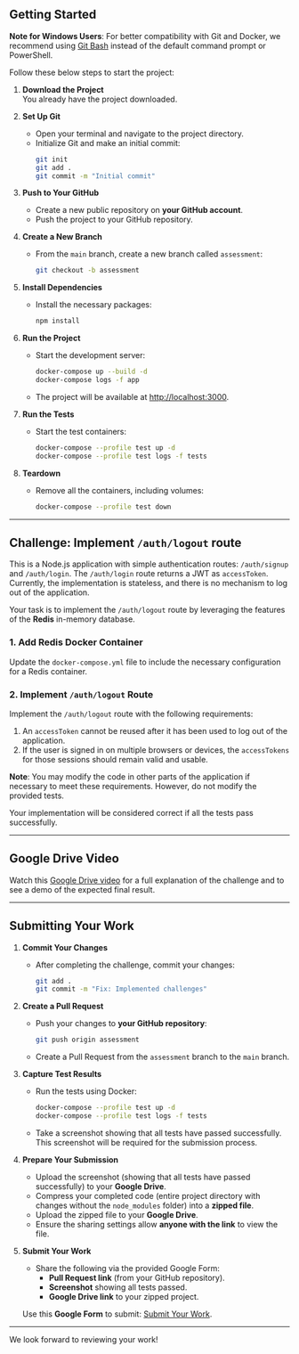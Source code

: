 ## **Getting Started**

**Note for Windows Users**: For better compatibility with Git and Docker, we recommend using [Git Bash](https://git-scm.com/) instead of the default command prompt or PowerShell.

Follow these below steps to start the project:

1. **Download the Project**  
   You already have the project downloaded.

2. **Set Up Git**

   - Open your terminal and navigate to the project directory.
   - Initialize Git and make an initial commit:
     ```bash
     git init
     git add .
     git commit -m "Initial commit"
     ```

3. **Push to Your GitHub**

   - Create a new public repository on **your GitHub account**.
   - Push the project to your GitHub repository.

4. **Create a New Branch**

   - From the `main` branch, create a new branch called `assessment`:
     ```bash
     git checkout -b assessment
     ```

5. **Install Dependencies**

   - Install the necessary packages:
     ```bash
     npm install
     ```

6. **Run the Project**

   - Start the development server:
     ```bash
     docker-compose up --build -d
     docker-compose logs -f app
     ```
   - The project will be available at [http://localhost:3000](http://localhost:3000).

7. **Run the Tests**

   - Start the test containers:
     ```bash
     docker-compose --profile test up -d
     docker-compose --profile test logs -f tests
     ```

8. **Teardown**

   - Remove all the containers, including volumes:
     ```bash
     docker-compose --profile test down
     ```

---

## **Challenge: Implement `/auth/logout` route**

This is a Node.js application with simple authentication routes: `/auth/signup` and `/auth/login`. The `/auth/login` route returns a JWT as `accessToken`. Currently, the implementation is stateless, and there is no mechanism to log out of the application.

Your task is to implement the `/auth/logout` route by leveraging the features of the **Redis** in-memory database.

### 1. **Add Redis Docker Container**

Update the `docker-compose.yml` file to include the necessary configuration for a Redis container.

### 2. **Implement `/auth/logout` Route**

Implement the `/auth/logout` route with the following requirements:

1. An `accessToken` cannot be reused after it has been used to log out of the application.
2. If the user is signed in on multiple browsers or devices, the `accessTokens` for those sessions should remain valid and usable.

**Note**: You may modify the code in other parts of the application if necessary to meet these requirements. However, do not modify the provided tests.

Your implementation will be considered correct if all the tests pass successfully.

---

## **Google Drive Video**

Watch this [Google Drive video](https://drive.google.com/file/d/1TtNhI_DU-oUoPTkJeCql13sNzSzwWM7z/view?usp=sharing) for a full explanation of the challenge and to see a demo of the expected final result.

---

## **Submitting Your Work**

1. **Commit Your Changes**

   - After completing the challenge, commit your changes:
     ```bash
     git add .
     git commit -m "Fix: Implemented challenges"
     ```

2. **Create a Pull Request**

   - Push your changes to **your GitHub repository**:
     ```bash
     git push origin assessment
     ```
   - Create a Pull Request from the `assessment` branch to the `main` branch.

3. **Capture Test Results**

   - Run the tests using Docker:
     ```bash
     docker-compose --profile test up -d
     docker-compose --profile test logs -f tests
     ```
   - Take a screenshot showing that all tests have passed successfully. This screenshot will be required for the submission process.

4. **Prepare Your Submission**

   - Upload the screenshot (showing that all tests have passed successfully) to your **Google Drive**.
   - Compress your completed code (entire project directory with changes without the `node_modules` folder) into a **zipped file**.
   - Upload the zipped file to your **Google Drive**.
   - Ensure the sharing settings allow **anyone with the link** to view the file.

5. **Submit Your Work**

   - Share the following via the provided Google Form:
     - **Pull Request link** (from your GitHub repository).
     - **Screenshot** showing all tests passed.
     - **Google Drive link** to your zipped project.

   Use this **Google Form** to submit: [Submit Your Work](https://docs.google.com/forms/d/e/1FAIpQLSc_PzDYu0VuOmhcOE68kMbUbHZXYzqOHDnT4PZyEGn5sJ6kiw/viewform?usp=sharing).

---

We look forward to reviewing your work!
